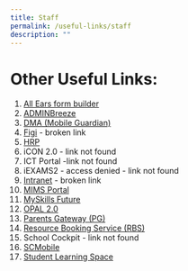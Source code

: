 ```yaml
---
title: Staff
permalink: /useful-links/staff
description: ""
---
```

# **Other Useful Links:**

1. [All Ears form builder](https://forms.moe.edu.sg/)
3. [ADMINBreeze](https://cchy.adminbreeze.com/nationalExamAnalysisSecondary/analysis/html/analysis)
5. [DMA (Mobile Guardian)](https://sg-portal.mobileguardian.com/#/login)
8. [Figi](http://n7105sadmw01002.schools.moe.edu.sg/ras/) - broken link
11. [HRP](https://www.hrp.gov.sg/hrp/#/)
13. iCON 2.0  - link not found
15. ICT Portal -link not found
17. iEXAMS2 - access denied - link not found
19. [Intranet](https://intranet.moe.gov.sg/) - broken link
21. [MIMS Portal](https://idp.mims.moe.gov.sg/nidp/saml2/sso)
23. [MySkills Future](https://www.myskillsfuture.gov.sg/content/student/en/secondary.html)
25. [OPAL 2.0](https://www.opal2.moe.edu.sg/app/learner)
27. [Parents Gateway (PG)](https://pg.moe.edu.sg/)
30. [Resource Booking Service (RBS)](https://rbs.avero-tech.com/)
32. School Cockpit - link not found
34. [SCMobile](https://scmobile.moe.edu.sg/home)
36. [Student Learning Space](https://vle.learning.moe.edu.sg/login)
